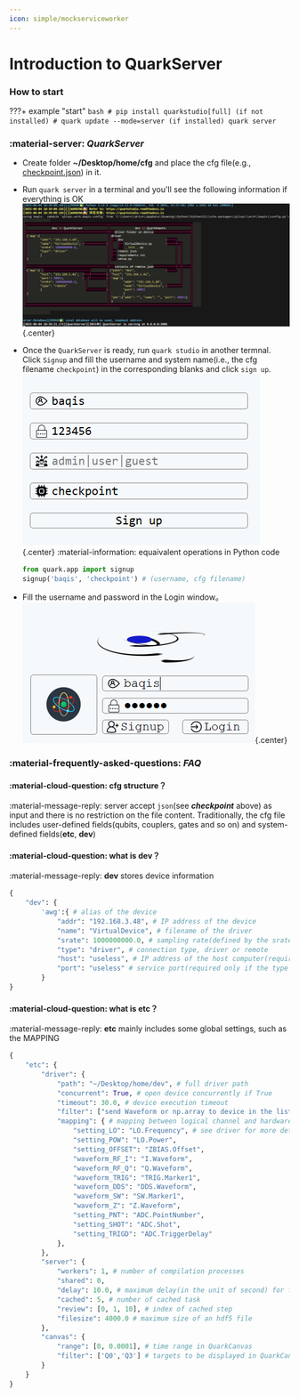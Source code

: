 ```yaml
---
icon: simple/mockserviceworker
---
```



# **Introduction to QuarkServer**
### **How to start**
???+ example "start"
    ```bash
    # pip install quarkstudio[full] (if not installed)
    # quark update --mode=server (if installed)
    quark server
    ```


### :material-server: ***QuarkServer***
<!-- !!! info "cfg表及kernel配置" -->

- Create folder **~/Desktop/home/cfg** and place the cfg file(e.g., [checkpoint.json](../code/checkpoint.json)) in it. 

- Run `quark server` in a terminal and you'll see the following information if everything is OK![alt text](image/server.png){.center}

- Once the `QuarkServer` is ready, run `quark studio` in another termnal. Click `Signup` and fill the username and system name(i.e., the cfg filename `checkpoint`) in the corresponding blanks and click `sign up`.![alt text](image/signup.png){.center}
    :material-information: equaivalent operations in Python code
    ```python
    from quark.app import signup
    signup('baqis', 'checkpoint') # (username, cfg filename)
    ```

- Fill the username and password in the Login window。![alt text](image/login.png){.center}
<!-- - Fill in the following content into the configuration file for kernel and place it in `systemq/etc/bootstrap.json`
```python
{
    "executor": {
        "type": "quark",
        "host": "127.0.0.1", # host computer's IP address
        "port": 2088
    },
    "data": { # settings of data storage 
        "path": "",
        "url": ""
    },
    "repo": { # systemq location
        "systemq": "C:\\systemq\\"
    }
}
```
    :warning: ***kernel login to the server with `baqis` as the default username(see `kernel.sched.executor.QuarkClient.connect`)*** -->

### :material-frequently-asked-questions: ***FAQ***
<!-- !!! question "cfg表常见问题" -->
#### :material-cloud-question: cfg structure？

:material-message-reply: server accept `json`(see ***checkpoint*** above) as input and there is no restriction on the file content. Traditionally, the cfg file includes user-defined fields(qubits, couplers, gates and so on) and system-defined fields(**etc**, **dev**)

#### :material-cloud-question: what is dev？

:material-message-reply: **dev** stores device information
```python
{
    "dev": {
        'awg':{ # alias of the device
            "addr": "192.168.3.48", # IP address of the device
            "name": "VirtualDevice", # filename of the driver
            "srate": 1000000000.0, # sampling rate(defined by the srate attribute in the driver class)
            "type": "driver", # connection type, driver or remote
            "host": "useless", # IP address of the host computer(required only if the type is remote)
            "port": "useless" # service port(required only if the type is remote)
        }
}
```

#### :material-cloud-question: what is etc？

:material-message-reply: **etc** mainly includes some global settings, such as the MAPPING
```python
{
    "etc": {
        "driver": {
            "path": "~/Desktop/home/dev", # full driver path
            "concurrent": True, # open device concurrently if True
            "timeout": 30.0, # device execution timeout
            "filter": ["send Waveform or np.array to device in the list"],
            "mapping": { # mapping between logical channel and hardware channel
                "setting_LO": "LO.Frequency", # see driver for more details about device attributes
                "setting_POW": "LO.Power",
                "setting_OFFSET": "ZBIAS.Offset",
                "waveform_RF_I": "I.Waveform",
                "waveform_RF_Q": "Q.Waveform",
                "waveform_TRIG": "TRIG.Marker1",
                "waveform_DDS": "DDS.Waveform",
                "waveform_SW": "SW.Marker1",
                "waveform_Z": "Z.Waveform",
                "setting_PNT": "ADC.PointNumber",
                "setting_SHOT": "ADC.Shot",
                "setting_TRIGD": "ADC.TriggerDelay"
            },
        },
        "server": {
            "workers": 1, # number of compilation processes
            "shared": 0,
            "delay": 10.0, # maximum delay(in the unit of second) for feed
            "cached": 5, # number of cached task
            "review": [0, 1, 10], # index of cached step
            "filesize": 4000.0 # maximum size of an hdf5 file
        },
        "canvas": {
            "range": [0, 0.0001], # time range in QuarkCanvas
            "filter": ['Q0','Q3'] # targets to be displayed in QuarkCanvas
        }
    }
}
```